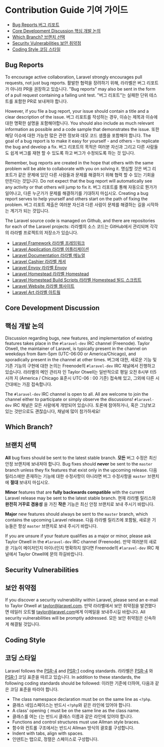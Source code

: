 # Contribution Guide 기여 가이드

- [Bug Reports 버그 리포트](#bug-reports)
- [Core Development Discussion 핵심 개발 논의](#core-development-discussion)
- [Which Branch? 브랜치 선택](#which-branch)
- [Security Vulnerabilities 보안 취약점](#security-vulnerabilities)
- [Coding Style 코딩 스타일](#coding-style)

<a name="bug-reports"></a>
## Bug Reports

To encourage active collaboration, Laravel strongly encourages pull requests, not just bug reports. 활발한 협력을 장려하기 위해, 라라벨은 버그 리포트가 아니라 PR을 권장하고 있습니다. "Bug reports" may also be sent in the form of a pull request containing a failing unit test. "버그 리포트"는 실패한 단위 테스트를 포함한 PR로 보내져야 합니다. 

However, if you file a bug report, your issue should contain a title and a clear description of the issue. 버그 리포트를 작성하는 경우, 이슈는 제목과 이슈에 대한 명확한 설명을 포함해야합니다. You should also include as much relevant information as possible and a code sample that demonstrates the issue. 또한 해당 이슈에 대한 가능한 많은 관련 정보와 데모 코드 샘플을 포함해야 합니다. The goal of a bug report is to make it easy for yourself - and others - to replicate the bug and develop a fix. 버그 리포트의 목적은 여러분 자신과 그리고 다른 사람들도 쉽게 버그를 재현 할 수 있도록 하고 버그가 수정되도록 하는 것 입니다.

Remember, bug reports are created in the hope that others with the same problem will be able to collaborate with you on solving it. 명심할 것은 버그 리포트가 같은 문제에 있던 다른 사람들과 문제를 해결하기 위해 협력 할 수 있는 기회을 만든다는 것입니다. Do not expect that the bug report will automatically see any activity or that others will jump to fix it. 버그 리포트를 통해 자동으로 뭔가가 일어나고, 다른 누군가가 문제를 해결하기를 기대하지 마십시오. Creating a bug report serves to help yourself and others start on the path of fixing the problem. 버그 리포트 제출은 여러분 자신과 다른 사람이 문제를 해결하는 길을 시작하는 계기가 되는 것입니다. 

The Laravel source code is managed on Github, and there are repositories for each of the Laravel projects: 라라벨의 소스 코드는 GitHub에서 관리되며 각각의 라라벨 프로젝트의 저장소가 있습니다.

- [Laravel Framework 라라벨 프레임워크](https://github.com/laravel/framework) 
- [Laravel Application 라라벨 어플리케이션](https://github.com/laravel/laravel)
- [Laravel Documentation 라라벨 메뉴얼](https://github.com/laravel/docs)
- [Laravel Cashier 라라벨 캐셔](https://github.com/laravel/cashier)
- [Laravel Envoy 라라벨 Envoy](https://github.com/laravel/envoy)
- [Laravel Homestead 라라벨 Homestead](https://github.com/laravel/homestead)
- [Laravel Homestead Build Scripts 라라벨 Homestead 빌드 스크립트](https://github.com/laravel/settler)
- [Laravel Website 라라벨 웹사이트](https://github.com/laravel/website)
- [Laravel Art 라라벨 아트웤](https://github.com/laravel/art)

<a name="core-development-discussion"></a>
## Core Development Discussion
## 핵심 개발 논의

Discussion regarding bugs, new features, and implementation of existing features takes place in the `#laravel-dev` IRC channel (Freenode). Taylor Otwell, the maintainer of Laravel, is typically present in the channel on weekdays from 8am-5pm (UTC-06:00 or America/Chicago), and sporadically present in the channel at other times. 버그에 대한, 새로운 기능 및 기존 기능의 구현에 대한 논의는 Freenode의 `#laravel-dev` IRC 채널에서 진행하고 있습니다. 라라벨의 메인 관리자 인 Taylor Otwell는 일반적으로 평일 오전 8시부 터5 시까 지 (America / Chicago 표준시 UTC-06 : 00 기준) 접속해 있고, 그외에 다른 시간대에는 가끔 접속합니다. 

The `#laravel-dev` IRC channel is open to all. All are welcome to join the channel either to participate or simply observe the discussions! `#laravel-dev` IRC 채널은 모든 사람에게 개방되어 있습니다. 토론에 참여하거나, 혹은 그냥보고 있는 것만으로도 괜찮습니다, 채널에 많이 참가하세요!

<a name="which-branch"></a>
## Which Branch?
## 브랜치 선택

**All** bug fixes should be sent to the latest stable branch. **모든** 버그 수정은 최신 안정 브랜치에 보내져야 합니다. Bug fixes should **never** be sent to the `master` branch unless they fix features that exist only in the upcoming release. 다음 릴리스에만 존재하는 기능에 대한 수정사항이 아니라면 버그 수정사항을 `master` 브랜치에 **절대** 보내지 마십시오.

**Minor** features that are **fully backwards compatible** with the current Laravel release may be sent to the latest stable branch. 현재 라라벨 릴리스와 **완전히 거꾸로 겸용성** 을 가진 **작은** 기능은 최신 안정 브랜치로 보내 주시기 바랍니다.

**Major** new features should always be sent to the `master` branch, which contains the upcoming Laravel release. 다음 라라벨 릴리즈에 포함될, 새로운 기능들은 항상 `master` 브랜치로 보내 주시기 바랍니다.

If you are unsure if your feature qualifies as a major or minor, please ask Taylor Otwell in the `#laravel-dev` IRC channel (Freenode). 만약 여러분의 새로운 기능이 메이저인지 마이너인지 명확하지 않다면 Freenode의 `#laravel-dev` IRC 채널에서 Taylor Otwell에 문의 하길바랍니다.

<a name="security-vulnerabilities"></a>
## Security Vulnerabilities
## 보안 취약점

If you discover a security vulnerability within Laravel, please send an e-mail to Taylor Otwell at <a href="mailto:taylor@laravel.com">taylor@laravel.com</a>. 만약 라라벨에서 보안 취약점을 발견했다면 테일러 오트웰 <a href="mailto:taylor@laravel.com">taylor@laravel.com</a>에게 이메일을 보내주시길 바랍니다. All security vulnerabilities will be promptly addressed. 모든 보안 취약점은 신속하게 해결될 것입니다. 

<a name="coding-style"></a>
## Coding Style
## 코딩 스타일

Laravel follows the [PSR-4](https://github.com/php-fig/fig-standards/blob/master/accepted/PSR-4-autoloader.md) and [PSR-1](https://github.com/php-fig/fig-standards/blob/master/accepted/PSR-1-basic-coding-standard.md) coding standards. 라라벨은 [PSR-4](https://github.com/php-fig/fig-standards/blob/master/accepted/PSR-4-autoloader.md) 와 [PSR-1](https://github.com/php-fig/fig-standards/blob/master/accepted/PSR-1-basic-coding-standard.md) 코딩 표준을 따르고 있습니다. In addition to these standards, the following coding standards should be followed: 이러한 기준에 더하여, 다음과 같은 코딩 표준을 따라야 합니다. 

- The class namespace declaration must be on the same line as `<?php`.
- 클래스 네임스페이스는 반드시 `<?php`와 같은 라인에 있어야 합니다. 
- A class' opening `{` must be on the same line as the class name.
- 클래스를 여는 `{`는 반드시 클래스 이름과 같은 라인에 있어야 합니다. 
- Functions and control structures must use Allman style braces.
- 함수와 컨트롤 구조에서는 반드시 Allman 방식의 괄호를 구성합니다. 
- Indent with tabs, align with spaces.
- 인덴트는 탭으로, 정렬은 스페이스로 구성합니다. 
